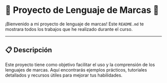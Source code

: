 # 🌟 Proyecto de Lenguaje de Marcas 🌟

¡Bienvenido a mi proyecto de lenguaje de marcas! Este `README.md` te mostrara todos los trabajos que he realizado durante el curso.

---

## 📋 Descripción

Este proyecto tiene como objetivo facilitar el uso y la comprensión de los lenguajes de marcas. Aquí encontrarás ejemplos prácticos, tutoriales detallados y recursos útiles para mejorar tus habilidades.

